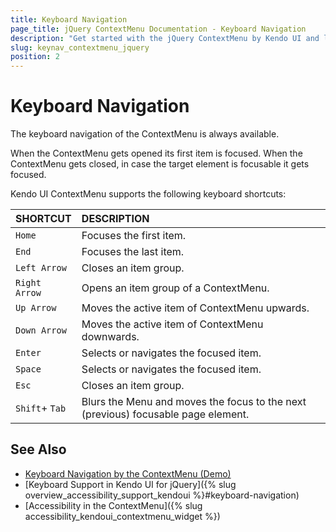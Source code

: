 ```yaml
---
title: Keyboard Navigation
page_title: jQuery ContextMenu Documentation - Keyboard Navigation
description: "Get started with the jQuery ContextMenu by Kendo UI and learn about the accessibility support it provides through its keyboard navigation functionality."
slug: keynav_contextmenu_jquery
position: 2
---
```


# Keyboard Navigation

The keyboard navigation of the ContextMenu is always available.

When the ContextMenu gets opened its first item is focused. When the ContextMenu gets closed, in case the target element is focusable it gets focused.


Kendo UI ContextMenu supports the following keyboard shortcuts:

| SHORTCUT			  | DESCRIPTION				                                                           |
|:---                 |:---                                                                                |
| `Home`              | Focuses the first item.                                                            |
| `End`               | Focuses the last item.                                                             |
| `Left Arrow`        | Closes an item group.                                                              |
| `Right Arrow`       | Opens an item group of a ContextMenu.                                              |
| `Up Arrow`          | Moves the active item of ContextMenu upwards.                                      |
| `Down Arrow`        | Moves the active item of ContextMenu downwards.                                    |
| `Enter`             | Selects or navigates the focused item.                                             |
| `Space`             | Selects or navigates the focused item.                                             |
| `Esc`               | Closes an item group.                                                              |
| `Shift`+ `Tab`      | Blurs the Menu and moves the focus to the next (previous) focusable page element.  |

## See Also

* [Keyboard Navigation by the ContextMenu (Demo)](https://demos.telerik.com/kendo-ui/menu/context-menu-keyboard-navigation)
* [Keyboard Support in Kendo UI for jQuery]({% slug overview_accessibility_support_kendoui %}#keyboard-navigation)
* [Accessibility in the ContextMenu]({% slug accessibility_kendoui_contextmenu_widget %})
